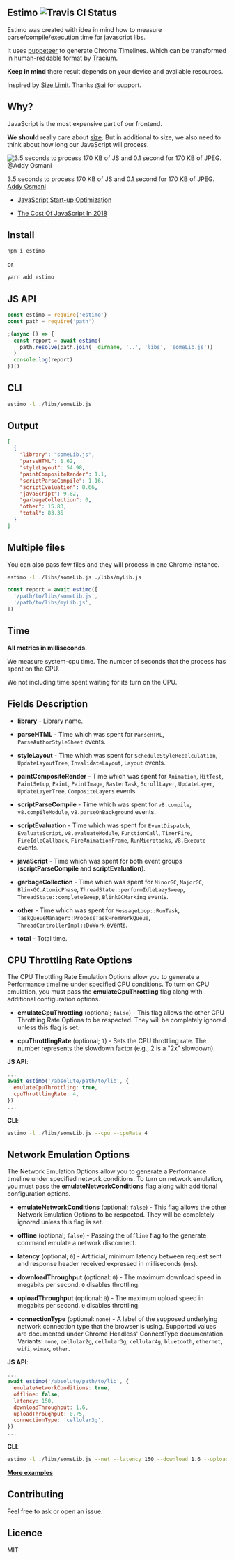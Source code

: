 ## Estimo ![Travis CI Status](https://travis-ci.org/mbalabash/estimo.svg?branch=master)

Estimo was created with idea in mind how to measure parse/compile/execution time for javascript libs.

It uses [puppeteer](https://github.com/GoogleChrome/puppeteer) to generate Chrome Timelines. Which can be transformed in human-readable format by [Tracium](https://github.com/aslushnikov/tracium).

**Keep in mind** there result depends on your device and available resources.

Inspired by [Size Limit](https://github.com/ai/size-limit). Thanks [@ai](https://github.com/ai/) for support.

## Why?

JavaScript is the most expensive part of our frontend.

**We should** really care about [size](https://evilmartians.com/chronicles/size-limit-make-the-web-lighter). But in additional to size, we also need to think about how long our JavaScript will process.

![3.5 seconds to process 170 KB of JS and 0.1 second for 170 KB of JPEG. @Addy Osmani](https://developers.google.com/web/fundamentals/performance/optimizing-content-efficiency/javascript-startup-optimization/images/1_PRVzNizF9jQ_QADF5lQHpA.png)

3.5 seconds to process 170 KB of JS and 0.1 second for 170 KB of JPEG. [Addy Osmani](https://developers.google.com/web/fundamentals/performance/optimizing-content-efficiency/javascript-startup-optimization/)

- [JavaScript Start-up Optimization](https://developers.google.com/web/fundamentals/performance/optimizing-content-efficiency/javascript-startup-optimization/)

- [The Cost Of JavaScript In 2018](https://medium.com/@addyosmani/the-cost-of-javascript-in-2018-7d8950fbb5d4)

## Install

```js
npm i estimo
```

or

```js
yarn add estimo
```

## JS API

```js
const estimo = require('estimo')
const path = require('path')

;(async () => {
  const report = await estimo(
    path.resolve(path.join(__dirname, '..', 'libs', 'someLib.js'))
  )
  console.log(report)
})()
```

## CLI

```sh
estimo -l ./libs/someLib.js
```

## Output

```json
[
  {
    "library": "someLib.js",
    "parseHTML": 1.62,
    "styleLayout": 54.98,
    "paintCompositeRender": 1.1,
    "scriptParseCompile": 1.16,
    "scriptEvaluation": 8.66,
    "javaScript": 9.82,
    "garbageCollection": 0,
    "other": 15.83,
    "total": 83.35
  }
]
```

## Multiple files

You can also pass few files and they will process in one Chrome instance.

```sh
estimo -l ./libs/someLib.js ./libs/myLib.js
```

```js
const report = await estimo([
  '/path/to/libs/someLib.js',
  '/path/to/libs/myLib.js',
])
```

## Time

**All metrics in milliseconds**.

We measure system-cpu time. The number of seconds that the process has spent on the CPU.

We not including time spent waiting for its turn on the CPU.

## Fields Description

- **library** - Library name.

- **parseHTML** - Time which was spent for `ParseHTML`, `ParseAuthorStyleSheet` events.

- **styleLayout** - Time which was spent for `ScheduleStyleRecalculation`, `UpdateLayoutTree`, `InvalidateLayout`, `Layout` events.

- **paintCompositeRender** - Time which was spent for `Animation`, `HitTest`, `PaintSetup`, `Paint`, `PaintImage`, `RasterTask`, `ScrollLayer`, `UpdateLayer`, `UpdateLayerTree`, `CompositeLayers` events.

- **scriptParseCompile** - Time which was spent for `v8.compile`, `v8.compileModule`, `v8.parseOnBackground` events.

- **scriptEvaluation** - Time which was spent for `EventDispatch`, `EvaluateScript`, `v8.evaluateModule`, `FunctionCall`, `TimerFire`, `FireIdleCallback`, `FireAnimationFrame`, `RunMicrotasks`, `V8.Execute` events.

- **javaScript** - Time which was spent for both event groups (**scriptParseCompile** and **scriptEvaluation**).

- **garbageCollection** - Time which was spent for `MinorGC`, `MajorGC`, `BlinkGC.AtomicPhase`, `ThreadState::performIdleLazySweep`, `ThreadState::completeSweep`, `BlinkGCMarking` events.

- **other** - Time which was spent for `MessageLoop::RunTask`, `TaskQueueManager::ProcessTaskFromWorkQueue`, `ThreadControllerImpl::DoWork` events.

- **total** - Total time.

## CPU Throttling Rate Options

The CPU Throttling Rate Emulation Options allow you to generate a Performance timeline under specified CPU conditions. To turn on CPU emulation, you must pass the **emulateCpuThrottling** flag along with additional configuration options.

- **emulateCpuThrottling** (optional; `false`) - This flag allows the other CPU Throttling Rate Options to be respected. They will be completely ignored unless this flag is set.

- **cpuThrottlingRate** (optional; `1`) - Sets the CPU throttling rate. The number represents the slowdown factor (e.g., 2 is a "2x" slowdown).

**JS API**:

```js
...
await estimo('/absolute/path/to/lib', {
  emulateCpuThrottling: true,
  cpuThrottlingRate: 4,
})
...
```

**CLI**:

```sh
estimo -l ./libs/someLib.js --cpu --cpuRate 4
```

## Network Emulation Options

The Network Emulation Options allow you to generate a Performance timeline under specified network conditions. To turn on network emulation, you must pass the **emulateNetworkConditions** flag along with additional configuration options.

- **emulateNetworkConditions** (optional; `false`) - This flag allows the other Network Emulation Options to be respected. They will be completely ignored unless this flag is set.

- **offline** (optional; `false`) - Passing the `offline` flag to the generate command emulate a network disconnect.

- **latency** (optional; `0`) - Artificial, minimum latency between request sent and response header received expressed in milliseconds (ms).

- **downloadThroughput** (optional: `0`) - The maximum download speed in megabits per second. `0` disables throttling.

- **uploadThroughput** (optional: `0`) - The maximum upload speed in megabits per second. `0` disables throttling.

- **connectionType** (optional: `none`) - A label of the supposed underlying network connection type that the browser is using. Supported values are documented under Chrome Headless' ConnectType documentation. Variants: `none`, `cellular2g`, `cellular3g`, `cellular4g`, `bluetooth`, `ethernet`, `wifi`, `wimax`, `other`.

**JS API**:

```js
...
await estimo('/absolute/path/to/lib', {
  emulateNetworkConditions: true,
  offline: false,
  latency: 150,
  downloadThroughput: 1.6,
  uploadThroughput: 0.75,
  connectionType: 'cellular3g',
})
...
```

**CLI**:

```sh
estimo -l ./libs/someLib.js --net --latency 150 --download 1.6 --upload 0.75 --connection cellular3g
```

[**More examples**](https://github.com/mbalabash/estimo-examples)

## Contributing

Feel free to ask or open an issue.

## Licence

MIT
